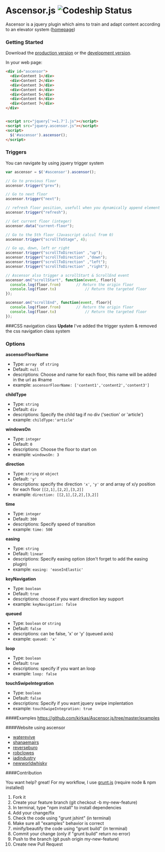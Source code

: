 # Ascensor.js ![Codeship Status](https://www.codeship.io/projects/e300fae0-8729-0130-0e4a-22000a9f3a59/status)

Ascensor is a jquery plugin which aims to train and adapt content according to an elevator system ([homepage](http://kirkas.ch/ascensor))

### Getting Started
Download the [production version][min] or the [development version][max].

[max]: https://raw.github.com/kirkas/Ascensor.js/master/dist/jquery.ascensor.js
[min]: https://raw.github.com/kirkas/Ascensor.js/master/dist/jquery.ascensor.min.js

In your web page:

```html
<div id="ascensor">
  <div>Content 1</div>
  <div>Content 2</div>
  <div>Content 3</div>
  <div>Content 4</div>
  <div>Content 5</div>
  <div>Content 6</div>  
  <div>Content 7</div>
</div>


<script src="jquery['>=1.7'].js"></script>
<script src="jquery.ascensor.js"></script>
<script>
  $('#ascensor').ascensor();
</script>
```

### Triggers
You can navigate by using jquery trigger system

```js
var ascensor = $('#ascensor').ascensor();

// Go to previous floor
ascensor.trigger("prev");

// Go to next floor
ascensor.trigger("next");

// refresh floor position, usefull when you dynamically append element
ascensor.trigger("refresh");

// Get current floor (integer)
ascensor.data("current-floor");

// Go to the 5th floor (Javascript calcul from 0)
ascensor.trigger("scrollToStage", 4);

// Go up, down, left or right
ascensor.trigger("scrollToDirection" ,"up");
ascensor.trigger("scrollToDirection" ,"down");
ascensor.trigger("scrollToDirection" ,"left");
ascensor.trigger("scrollToDirection" ,"right");

// Ascensor also trigger a scrollStart & ScrollEnd event
ascensor.on("scrollStart", function(event, floor){
  console.log(floor.from) 		// Return the origin floor
  console.log(floor.to) 			// Return the targeted floor
});

ascensor.on("scrollEnd", function(event, floor){
  console.log(floor.from) 		// Return the origin floor
  console.log(floor.to) 			// Return the targeted floor
});
```

###CSS navigation class
**Update**
I've added the trigger system & removed the css navigation class system

### Options


**ascensorFloorName**
- Type: ```array ``` of ```string```
- Default: ```null```
- descriptions: Choose and name for each floor, this name will be added in the url as #name
- example: ```ascensorFloorName: ['content1','content2','content3']```

**childType**
- Type: ```string```
- Default: ```div```
- descriptions: Specify the child tag if no div ('section' or 'article')
- example: ```childType:'article'```

**windowsOn**
- Type: ```integer```
- Default: ```0```
- descriptions: Choose the floor to start on
- example: ```windowsOn: 3```

**direction**
- Type: ```string``` or ```object```
- Default: ```'y'```
- descriptions: specify the direction ``'x'``, ``'y'`` or and array of x/y position for each floor ``[[2,1],[2,2],[3,2]]``
- example: ```direction: [[2,1],[2,2],[3,2]]```

**time**
- Type: ```integer```
- Default: ```300```
- descriptions: Specify speed of transition
- example: ```time: 500```

**easing**
- Type: ```string```
- Default: ```linear```
- descriptions: Specify easing option (don't forget to add the easing plugin)
- example: ```easing: 'easeInElastic'```

**keyNavigation**
- Type: ```boolean```
- Default: ```true```
- descriptions: choose if you want direction key support
- example: ```keyNavigation: false```

**queued**
- Type: ```boolean``` or ```string```
- Default: ```false```
- descriptions: can be false, 'x' or 'y' (queued axis)
- example: ```queued: 'x'```

**loop**
- Type: ```boolean```
- Default: ```true```
- descriptions: specify if you want an loop
- example: ```loop: false```

**touchSwipeIntegration**
- Type: ```boolean```
- Default: ```false```
- descriptions: Specify if you want jquery swipe implentation
- example: ```touchSwipeIntegration: true```


####Examples
https://github.com/kirkas/Ascensor.js/tree/master/examples

####Website using ascensor

- [waterevive](http://www.waterevive.com)
- [shanaemairs](http://shanaemairs.com)
- [reverseburo](http://reverseburo.com)
- [robclowes](http://www.robclowes.com)
- [iadindustry](http://iadindustry.se)
- [newworldwhisky](http://newworldwhisky.com.au)

####Contribution

You want help? great!
For my workflow, I use [grunt.js](http://gruntjs.com/) (require node & npm installed)

1. Fork it
2. Create your feature branch (git checkout -b my-new-feature)
3. In terminal, type "npm install" to install dependencies
4. Add your change/fix
5. Check the code using "grunt jshint" (in terminal)
6. Make sure all "examples" behavior is correct 
7. minify/beautify the code using "grunt build" (in terminal)
8. Commit your change (only if "grunt build" return no error)
9. Push to the branch (git push origin my-new-feature)
10. Create new Pull Request